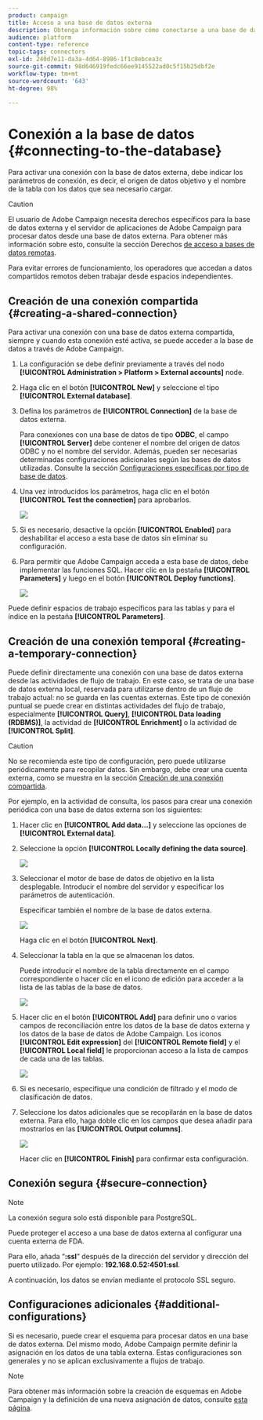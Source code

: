 ```yaml
---
product: campaign
title: Acceso a una base de datos externa
description: Obtenga información sobre cómo conectarse a una base de datos externa
audience: platform
content-type: reference
topic-tags: connectors
exl-id: 240d7e11-da3a-4d64-8986-1f1c8ebcea3c
source-git-commit: 98d646919fedc66ee9145522ad0c5f15b25dbf2e
workflow-type: tm+mt
source-wordcount: '643'
ht-degree: 98%

---
```


# Conexión a la base de datos {#connecting-to-the-database}

Para activar una conexión con la base de datos externa, debe indicar los parámetros de conexión, es decir, el origen de datos objetivo y el nombre de la tabla con los datos que sea necesario cargar.

>[!CAUTION]
>
>El usuario de Adobe Campaign necesita derechos específicos para la base de datos externa y el servidor de aplicaciones de Adobe Campaign para procesar datos desde una base de datos externa. Para obtener más información sobre esto, consulte la sección Derechos [de acceso a bases de datos remotas](../../installation/using/remote-database-access-rights.md).
>
>Para evitar errores de funcionamiento, los operadores que accedan a datos compartidos remotos deben trabajar desde espacios independientes.

## Creación de una conexión compartida {#creating-a-shared-connection}

Para activar una conexión con una base de datos externa compartida, siempre y cuando esta conexión esté activa, se puede acceder a la base de datos a través de Adobe Campaign.

1. La configuración se debe definir previamente a través del nodo **[!UICONTROL Administration > Platform > External accounts]** node.
1. Haga clic en el botón **[!UICONTROL New]** y seleccione el tipo **[!UICONTROL External database]**.
1. Defina los parámetros de **[!UICONTROL Connection]** de la base de datos externa.

   Para conexiones con una base de datos de tipo **ODBC**, el campo **[!UICONTROL Server]** debe contener el nombre del origen de datos ODBC y no el nombre del servidor. Además, pueden ser necesarias determinadas configuraciones adicionales según las bases de datos utilizadas. Consulte la sección [Configuraciones específicas por tipo de base de datos](../../installation/using/configure-fda.md).

1. Una vez introducidos los parámetros, haga clic en el botón **[!UICONTROL Test the connection]** para aprobarlos.

   ![](assets/wf-external-account-create.png)

1. Si es necesario, desactive la opción **[!UICONTROL Enabled]** para deshabilitar el acceso a esta base de datos sin eliminar su configuración.
1. Para permitir que Adobe Campaign acceda a esta base de datos, debe implementar las funciones SQL. Hacer clic en la pestaña **[!UICONTROL Parameters]** y luego en el botón **[!UICONTROL Deploy functions]**.

   ![](assets/wf-external-account-functions.png)

Puede definir espacios de trabajo específicos para las tablas y para el índice en la pestaña **[!UICONTROL Parameters]**.

## Creación de una conexión temporal {#creating-a-temporary-connection}

Puede definir directamente una conexión con una base de datos externa desde las actividades de flujo de trabajo. En este caso, se trata de una base de datos externa local, reservada para utilizarse dentro de un flujo de trabajo actual: no se guarda en las cuentas externas. Este tipo de conexión puntual se puede crear en distintas actividades del flujo de trabajo, especialmente **[!UICONTROL Query]**, **[!UICONTROL Data loading (RDBMS)]**, la actividad de **[!UICONTROL Enrichment]** o la actividad de **[!UICONTROL Split]**.

>[!CAUTION]
>
>No se recomienda este tipo de configuración, pero puede utilizarse periódicamente para recopilar datos. Sin embargo, debe crear una cuenta externa, como se muestra en la sección [Creación de una conexión compartida](#creating-a-shared-connection).

Por ejemplo, en la actividad de consulta, los pasos para crear una conexión periódica con una base de datos externa son los siguientes:

1. Hacer clic en **[!UICONTROL Add data...]** y seleccione las opciones de **[!UICONTROL External data]**.
1. Seleccione la opción **[!UICONTROL Locally defining the data source]**.

   ![](assets/wf_add_data_local_external_data.png)

1. Seleccionar el motor de base de datos de objetivo en la lista desplegable. Introducir el nombre del servidor y especificar los parámetros de autenticación.

   Especificar también el nombre de la base de datos externa.

   ![](assets/wf_add_data_local_external_data_param.png)

   Haga clic en el botón **[!UICONTROL Next]**.

1. Seleccionar la tabla en la que se almacenan los datos.

   Puede introducir el nombre de la tabla directamente en el campo correspondiente o hacer clic en el icono de edición para acceder a la lista de las tablas de la base de datos.

   ![](assets/wf_add_data_local_external_data_select_table.png)

1. Hacer clic en el botón **[!UICONTROL Add]** para definir uno o varios campos de reconciliación entre los datos de la base de datos externa y los datos de la base de datos de Adobe Campaign. Los iconos **[!UICONTROL Edit expression]** del **[!UICONTROL Remote field]** y el **[!UICONTROL Local field]** le proporcionan acceso a la lista de campos de cada una de las tablas.

   ![](assets/wf_add_data_local_external_data_join.png)

1. Si es necesario, especifique una condición de filtrado y el modo de clasificación de datos.
1. Seleccione los datos adicionales que se recopilarán en la base de datos externa. Para ello, haga doble clic en los campos que desea añadir para mostrarlos en las **[!UICONTROL Output columns]**.

   ![](assets/wf_add_data_local_external_data_select.png)

   Hacer clic en **[!UICONTROL Finish]** para confirmar esta configuración.

## Conexión segura {#secure-connection}

>[!NOTE]
>
>La conexión segura solo está disponible para PostgreSQL.

Puede proteger el acceso a una base de datos externa al configurar una cuenta externa de FDA.

Para ello, añada “**:ssl**” después de la dirección del servidor y dirección del puerto utilizado. Por ejemplo: **192.168.0.52:4501:ssl**.

A continuación, los datos se envían mediante el protocolo SSL seguro.

## Configuraciones adicionales {#additional-configurations}

Si es necesario, puede crear el esquema para procesar datos en una base de datos externa. Del mismo modo, Adobe Campaign permite definir la asignación en los datos de una tabla externa. Estas configuraciones son generales y no se aplican exclusivamente a flujos de trabajo.

>[!NOTE]
>
>Para obtener más información sobre la creación de esquemas en Adobe Campaign y la definición de una nueva asignación de datos, consulte [esta página](../../configuration/using/about-schema-edition.md).
